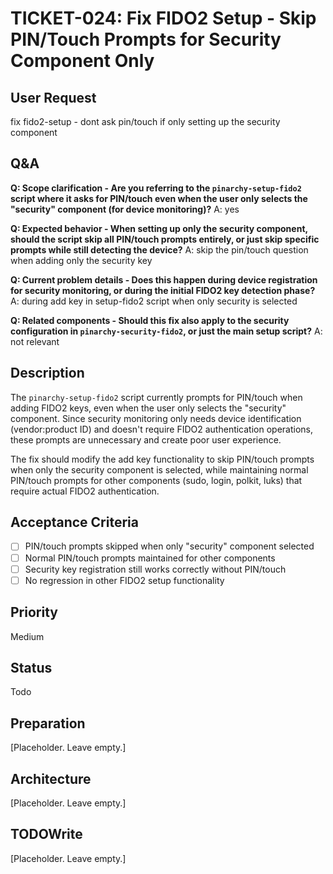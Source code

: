 # TICKET-024: Fix FIDO2 Setup - Skip PIN/Touch Prompts for Security Component Only

## User Request
fix fido2-setup - dont ask pin/touch if only setting up the security component

## Q&A
**Q: Scope clarification - Are you referring to the `pinarchy-setup-fido2` script where it asks for PIN/touch even when the user only selects the "security" component (for device monitoring)?**
A: yes

**Q: Expected behavior - When setting up only the security component, should the script skip all PIN/touch prompts entirely, or just skip specific prompts while still detecting the device?**
A: skip the pin/touch question when adding only the security key

**Q: Current problem details - Does this happen during device registration for security monitoring, or during the initial FIDO2 key detection phase?**
A: during add key in setup-fido2 script when only security is selected

**Q: Related components - Should this fix also apply to the security configuration in `pinarchy-security-fido2`, or just the main setup script?**
A: not relevant

## Description
The `pinarchy-setup-fido2` script currently prompts for PIN/touch when adding FIDO2 keys, even when the user only selects the "security" component. Since security monitoring only needs device identification (vendor:product ID) and doesn't require FIDO2 authentication operations, these prompts are unnecessary and create poor user experience.

The fix should modify the add key functionality to skip PIN/touch prompts when only the security component is selected, while maintaining normal PIN/touch prompts for other components (sudo, login, polkit, luks) that require actual FIDO2 authentication.

## Acceptance Criteria
- [ ] PIN/touch prompts skipped when only "security" component selected
- [ ] Normal PIN/touch prompts maintained for other components
- [ ] Security key registration still works correctly without PIN/touch
- [ ] No regression in other FIDO2 setup functionality

## Priority
Medium

## Status
Todo

## Preparation
[Placeholder. Leave empty.]

## Architecture
[Placeholder. Leave empty.]

## TODOWrite
[Placeholder. Leave empty.]